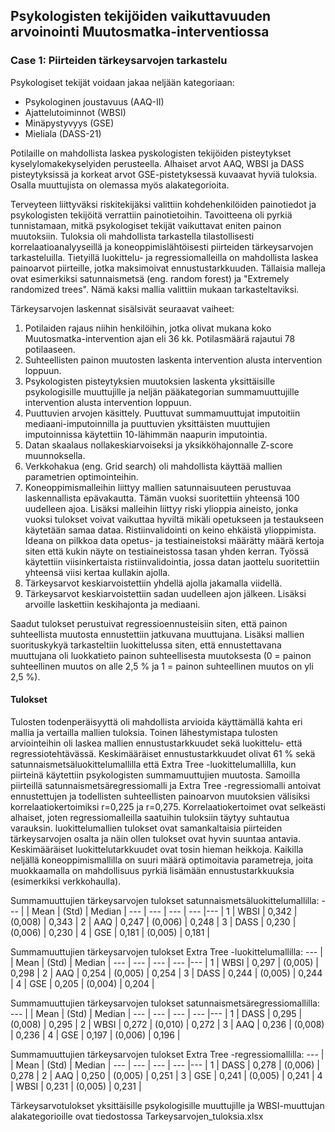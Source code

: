 ## Psykologisten tekijöiden vaikuttavuuden arvoinointi Muutosmatka-interventiossa
### Case 1: Piirteiden tärkeysarvojen tarkastelu

Psykologiset tekijät voidaan jakaa neljään kategoriaan:
- Psykologinen joustavuus (AAQ-II)
- Ajattelutoiminnot (WBSI)
- Minäpystyvyys (GSE)
- Mieliala (DASS-21)

Potilaille on mahdollista laskea pyskologisten tekijöiden pisteytykset kyselylomakekyselyiden perusteella. Alhaiset arvot AAQ, WBSI ja DASS pisteytyksissä ja korkeat arvot GSE-pistetyksessä kuvaavat hyviä tuloksia. Osalla muuttujista on olemassa myös alakategorioita. 

Terveyteen liittyväksi riskitekijäksi valittiin kohdehenkilöiden painotiedot ja psykologisten tekijöitä verrattiin painotietoihin. Tavoitteena oli pyrkiä tunnistamaan, mitkä psykologiset tekijät vaikuttavat eniten painon muutoksiin. Tuloksia oli mahdollista tarkastella tilastollisesti korrelaatioanalyyseillä ja koneoppimislähtöisesti piirteiden tärkeysarvojen tarkasteluilla. Tietyillä luokittelu- ja regressiomalleilla on mahdollista laskea painoarvot piirteille, jotka maksimoivat ennustustarkkuuden. Tällaisia malleja ovat esimerkiksi satunnaismetsä (eng. random forest) ja "Extremely randomized trees". Nämä kaksi mallia valittiin mukaan tarkasteltaviksi.

Tärkeysarvojen laskennat sisälsivät seuraavat vaiheet:
1. Potilaiden rajaus niihin henkilöihin, jotka olivat mukana koko Muutosmatka-intervention ajan eli 36 kk. Potilasmäärä rajautui 78 potilaaseen.  
2. Suhteellisten painon muutosten laskenta intervention alusta intervention loppuun.
3. Psykologisten pisteytyksien muutoksien laskenta yksittäisille psykologisille muuttujille ja neljän pääkategorian summamuuttujille intervention alusta intervention loppuun.
4. Puuttuvien arvojen käsittely. Puuttuvat summamuuttujat imputoitiin mediaani-imputoinnilla ja puuttuvien yksittäisten muuttujien imputoinnissa käytettiin 10-lähimmän naapurin imputointia. 
5. Datan skaalaus nollakeskiarvoiseksi ja yksikköhajonnalle Z-score muunnoksella.
6. Verkkohakua (eng. Grid search) oli mahdollista käyttää mallien parametrien optimointeihin.
7. Koneoppimismalleihin liittyy mallien satunnaisuuteen perustuvaa laskennallista epävakautta. Tämän vuoksi suoritettiin yhteensä 100 uudelleen ajoa. Lisäksi malleihin liittyy riski ylioppia aineisto, jonka vuoksi tulokset voivat vaikuttaa hyviltä mikäli opetukseen ja testaukseen käytetään samaa dataa. Ristiinvalidointi on keino ehkäistä ylioppimista. Ideana on pilkkoa data opetus- ja testiaineistoksi määrätty määrä kertoja siten että kukin näyte on testiaineistossa tasan yhden kerran. Työssä käytettiin viisinkertaista ristiinvalidointia, jossa datan jaottelu suoritettiin yhteensä viisi kertaa kullakin ajolla.    
8. Tärkeysarvot keskiarvoistettiin yhdellä ajolla jakamalla viidellä.
9. Tärkeysarvot keskiarvoistettiin sadan uudelleen ajon jälkeen. Lisäksi arvoille laskettiin keskihajonta ja mediaani.    

Saadut tulokset perustuivat regressioennusteisiin siten, että painon suhteellista muutosta ennustettiin jatkuvana muuttujana. Lisäksi mallien suorituskykyä tarkasteltiin luokittelussa siten, että ennustettavana muuttujana oli luokkatieto painon suhteellisesta muutoksesta (0 = painon suhteellinen muutos on alle 2,5 % ja 1 = painon suhteellinen muutos on yli 2,5 %). 

#### Tulokset

Tulosten todenperäisyyttä oli mahdollista arvioida käyttämällä kahta eri mallia ja vertailla mallien tuloksia. Toinen lähestymistapa tulosten arviointeihin oli laskea mallien ennustustarkkuudet sekä luokittelu- että regressiotehtävässä. Keskimääräiset ennustustarkkuudet olivat 61 % sekä satunnaismetsäluokittelumallilla että Extra Tree -luokittelumallilla, kun piirteinä käytettiin psykologisten summamuuttujien muutosta. Samoilla piirteillä satunnaismetsäregressiomalli ja Extra Tree -regressiomalli antoivat ennustettujen ja todellisten suhteellisten painoarvon muutoksien välisiksi korrelaatiokertoimiksi r=0,225 ja r=0,275. Korrelaatiokertoimet ovat selkeästi alhaiset, joten regressiomalleilla saatuihin tuloksiin täytyy suhtautua varauksin. luokittelumallien tulokset ovat samankaltaisia piirteiden tärkeysarvojen osalta ja näin ollen tulokset ovat hyvin suuntaa antavia. Keskimääräiset luokittelutarkkuudet ovat tosin hieman heikkoja. Kaikilla neljällä koneoppimismallilla on suuri määrä optimoitavia parametreja, joita muokkaamalla on mahdollisuus pyrkiä lisämään ennustustarkkuuksia (esimerkiksi verkkohaulla).       

Summamuuttujien tärkeysarvojen tulokset satunnaismetsäluokittelumallilla:
---  |  | Mean | (Std) | Median | 
--- | --- | --- | --- |--- |
1 | WBSI | 0,342  | (0,008)  | 0,343  | 
2 | AAQ | 0,247 | (0,006) | 0,248 | 
3 | DASS | 0,230  | (0,006)  | 0,230 | 
4 | GSE | 0,181  | (0,005)  | 0,181 | 

Summamuuttujien tärkeysarvojen tulokset Extra Tree -luokittelumallilla:
---  |  | Mean | (Std) | Median | 
--- | --- | --- | --- |--- |
1 | WBSI | 0,297 | (0,005) | 0,298 | 
2 | AAQ | 0,254 | (0,005)  | 0,254 | 
3 | DASS | 0,244  | (0,005) | 0,244 | 
4 | GSE | 0,205 | (0,004) | 0,204 | 

Summamuuttujien tärkeysarvojen tulokset satunnaismetsäregressiomallilla:
---  |  | Mean | (Std) | Median | 
--- | --- | --- | --- |--- |
1 | DASS | 0,295 | (0,008) | 0,295 | 
2 | WBSI | 0,272 | (0,010) | 0,272 | 
3 | AAQ | 0,236 | (0,008) | 0,236 | 
4 | GSE | 0,197 | (0,006) | 0,196 | 

Summamuuttujien tärkeysarvojen tulokset Extra Tree -regressiomallilla:
---  |  | Mean | (Std) | Median | 
--- | --- | --- | --- |--- |
1 | DASS | 0,278 | (0,006) | 0,278 | 
2 | AAQ | 0,250 | (0,005) | 0,251 | 
3 | GSE | 0,241 | (0,005) | 0,241 | 
4 | WBSI | 0,231 | (0,005) | 0,231 | 

Tärkeysarvotulokset yksittäisille psykologisille muuttujille ja WBSI-muuttujan alakategorioille ovat tiedostossa Tarkeysarvojen_tuloksia.xlsx
